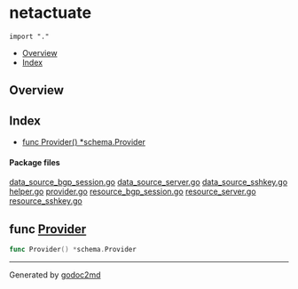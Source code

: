 

# netactuate
`import "."`

* [Overview](#pkg-overview)
* [Index](#pkg-index)

## <a name="pkg-overview">Overview</a>



## <a name="pkg-index">Index</a>
* [func Provider() *schema.Provider](#Provider)


#### <a name="pkg-files">Package files</a>
[data_source_bgp_session.go](/src/target/data_source_bgp_session.go) [data_source_server.go](/src/target/data_source_server.go) [data_source_sshkey.go](/src/target/data_source_sshkey.go) [helper.go](/src/target/helper.go) [provider.go](/src/target/provider.go) [resource_bgp_session.go](/src/target/resource_bgp_session.go) [resource_server.go](/src/target/resource_server.go) [resource_sshkey.go](/src/target/resource_sshkey.go) 





## <a name="Provider">func</a> [Provider](/src/target/provider.go?s=194:226#L11)
``` go
func Provider() *schema.Provider
```







- - -
Generated by [godoc2md](http://godoc.org/github.com/davecheney/godoc2md)
